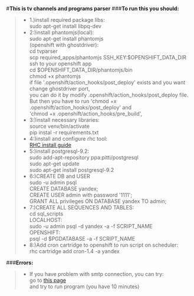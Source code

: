 #**This is tv channels and programs parser**
###**To run this you should:**
>*    1.)install required package libs:
<br />sudo apt-get install libpq-dev
>*    2:)install phantomjs(local):
<br />sudo apt-get install phantomjs
<br />(openshift with ghostdriver):
<br />cd tvparser
<br />scp required_apps/phantomjs SSH_KEY:$OPENSHIFT_DATA_DIR
<br />ssh to your openshift app
<br />cd $OPENSHIFT_DATA_DIR/phantomjs/bin
<br />chmod +x phantomjs
<br />if file '.openshift/action_hooks/post_deploy' exists and you want change ghostdriver port, 
<br />you can do it by modify .openshift/action_hooks/post_deploy file.
<br />But then you have to run 'chmod +x .openshift/action_hooks/post_deploy' and 
<br />'chmod +x .openshift/action_hooks/pre_build',
>*    3:)install necessary libraries:
<br />source venv/bin/activate
<br />pip instal -r requirements.txt
>*    4:)install and configure rhc tool:
<br />[RHC install guide](https://developers.openshift.com/en/getting-started-debian-ubuntu.html#client-tools)
>*    5:)install postgresql-9.2:
<br />sudo add-apt-repository ppa:pitti/postgresql
<br />sudo apt-get update
<br />sudo apt-get install postgresql-9.2
>*    6:)CREATE DB and USER
<br />sudo -u admin psql
<br />CREATE DATABASE yandex;
<br />CREATE USER admin with password '1111';
<br />GRANT ALL privileges ON DATABASE yandex TO admin;
>*    7:)CREATE ALL SEQUENCES AND TABLES:
<br />cd sql_scripts
<br />LOCALHOST:
<br />sudo -u admin psql -d yandex -a -f SCRIPT_NAME
<br />OPENSHIFT:
<br />psql -d $PGDATABASE -a -f SCRIPT_NAME
>*    8:)Add cron cartridge to openshift to run script on scheduler:
<br />rhc cartridge add cron-1.4 -a yandex

###**Errors:**
>*    If you have problem with smtp connection, you can try:
<br />go to [this page](https://accounts.google.com/DisplayUnlockCaptcha)
<br />and try to run program (you have 10 minutes)
